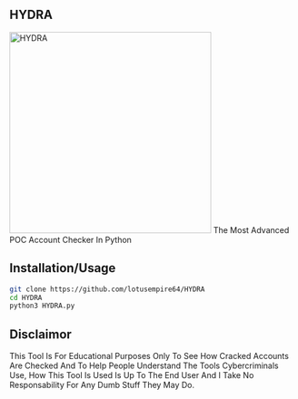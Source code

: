 
## HYDRA
<img width="355" alt="HYDRA" src="https://user-images.githubusercontent.com/117490671/201291953-d54c42cd-a8ad-4a9c-ba3a-eab6929e2eb3.png">
The Most Advanced POC Account Checker In Python 

## Installation/Usage 
```bash 
git clone https://github.com/lotusempire64/HYDRA 
cd HYDRA 
python3 HYDRA.py 
``` 
## Disclaimor

This Tool Is For Educational Purposes Only To See How Cracked Accounts Are Checked And To Help People Understand The Tools Cybercriminals Use, How This Tool Is Used Is Up To The End User And I Take No Responsability For Any Dumb Stuff They May Do.

